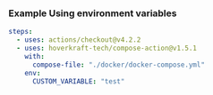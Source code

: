 <!-- markdownlint-disable first-line-heading -->

### Example Using environment variables

```yaml
steps:
  - uses: actions/checkout@v4.2.2
  - uses: hoverkraft-tech/compose-action@v1.5.1
    with:
      compose-file: "./docker/docker-compose.yml"
    env:
      CUSTOM_VARIABLE: "test"
```
